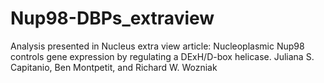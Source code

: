 # Nup98-DBPs_extraview
Analysis presented in Nucleus extra view article: Nucleoplasmic Nup98 controls gene expression by regulating a DExH/D-box helicase. Juliana S. Capitanio, Ben Montpetit, and Richard W. Wozniak
